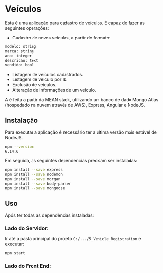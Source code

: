 # Veículos

Esta é uma aplicação para cadastro de veículos. É capaz de fazer as seguintes operações:
* Cadastro de novos veículos, a partir do formato:
```bash
modelo: string
marca: string
ano: integer
descricao: text
vendido: bool
```
* Listagem de veículos cadastrados.
* Listagem de veículo por ID.
* Exclusão de veículos.
* Alteração de informações de um veículo.

A é feita a partir da MEAN stack, utilizando um banco de dado Mongo Atlas (hospedado na nuvem através de AWS), Express, Angular e NodeJS.

## Instalação 

Para executar a aplicação é necessário ter a última versão mais estável de NodeJS.

```bash
npm --version
6.14.6
```

Em seguida, as seguintes dependencias precisam ser instaladas:

```bash
npm install --save express
npm install --save nodemon
npm install --save morgan
npm install --save body-parser
npm install --save mongoose
```

## Uso

Após ter todas as dependências instaladas:

### Lado do Servidor:

Ir até a pasta principal do projeto `C:/.../5_Vehicle_Registration` e executar:

```bash
npm start
```

### Lado do Front End:



